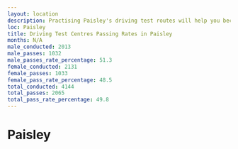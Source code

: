 ```yaml
---
layout: location
description: Practising Paisley's driving test routes will help you become more confident in your gear-changing abilities.
loc: Paisley
title: Driving Test Centres Passing Rates in Paisley
months: N/A
male_conducted: 2013
male_passes: 1032
male_passes_rate_percentage: 51.3
female_conducted: 2131
female_passes: 1033
female_pass_rate_percentage: 48.5
total_conducted: 4144
total_passes: 2065
total_pass_rate_percentage: 49.8
---
```


# Paisley
